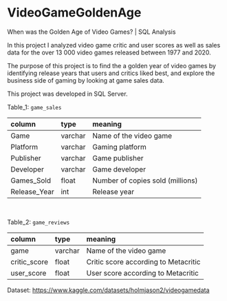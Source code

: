 # VideoGameGoldenAge
When was the Golden Age of Video Games? | SQL Analysis

In this project I analyzed video game critic and user scores as well as sales data for the over 13 000 video games released between 1977 and 2020. 

The purpose of this project is to find the a golden year of video games by identifying release years that users and critics liked best, and explore the business side of gaming by looking at game sales data.

This project was developed in SQL Server.

Table_1: `game_sales`

| column | type | meaning |
| :--- | :--- | :--- |
| Game | varchar | Name of the video game |
| Platform | varchar | Gaming platform |
| Publisher | varchar	| Game publisher |
| Developer | varchar	| Game developer |
| Games_Sold | float	| Number of copies sold (millions) |
| Release_Year | int | Release year |

</br>

Table_2: `game_reviews`

| column | type | meaning |
| :--- | :--- | :--- |
| game | varchar | Name of the video game |
| critic_score | float | Critic score according to Metacritic |
| user_score | float | User score according to Metacritic |


Dataset: https://www.kaggle.com/datasets/holmjason2/videogamedata

